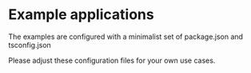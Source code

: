 # Example applications

The examples are configured with a minimalist set of package.json and tsconfig.json

Please adjust these configuration files for your own use cases.
